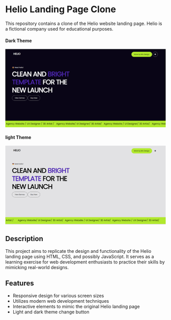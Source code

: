 
# Helio Landing Page Clone

This repository contains a clone of the Helio website landing page. Helio is a fictional company used for educational purposes.
#### Dark Theme
<img src="./dark theme.png">

#### light  Theme
<img src="./light.png">

## Description

This project aims to replicate the design and functionality of the Helio landing page using HTML, CSS, and possibly JavaScript. It serves as a learning exercise for web development enthusiasts to practice their skills by mimicking real-world designs.

## Features

- Responsive design for various screen sizes
- Utilizes modern web development techniques
- Interactive elements to mimic the original Helio landing page
- Light and dark theme change button


